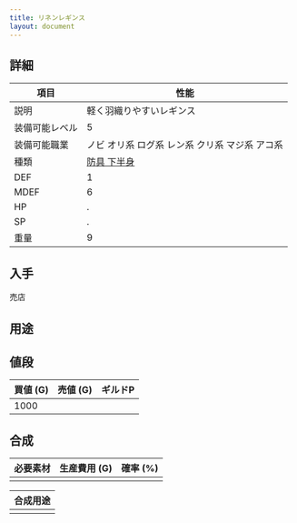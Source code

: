 ```yaml
---
title: リネンレギンス
layout: document
---
```

## 詳細


|項目|性能|
|---|---|
|説明|軽く羽織りやすいレギンス|
|装備可能レベル|5|
|装備可能職業|ノビ オリ系 ログ系 レン系 クリ系 マジ系 アコ系|
|種類|[防具 下半身](防具(下半身))|
|DEF|1|
|MDEF|6|
|HP|.|
|SP|.|
|重量|9|

## 入手

売店

## 用途


## 値段


|買値 (G)|売値 (G)|ギルドP|
|---|---|---|
|1000|||

## 合成


|必要素材|生産費用 (G)|確率 (%)|
|---|---|---|
||||


|合成用途|
|---|
||